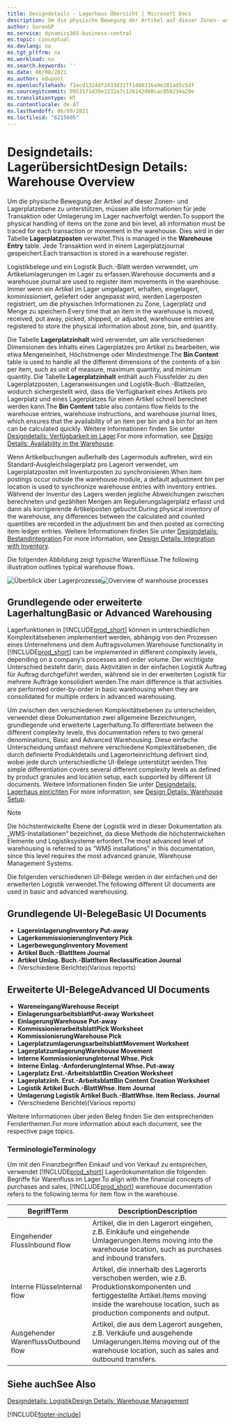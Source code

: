 ```yaml
---
title: Designdetails - Lagerhaus Übersicht | Microsoft Docs
description: Um die physische Bewegung der Artikel auf dieser Zonen- und Lagerplatzebene zu unterstützen, müssen alle Informationen für jede Transaktion oder Umlagerung im Lager nachverfolgt werden. Dies wird in der Tabelle **Lagerplatzposten** verwaltet. Jede Transaktion wird in einem Lagerplatzjournal gespeichert.
author: SorenGP
ms.service: dynamics365-business-central
ms.topic: conceptual
ms.devlang: na
ms.tgt_pltfrm: na
ms.workload: na
ms.search.keywords: ''
ms.date: 06/08/2021
ms.author: edupont
ms.openlocfilehash: f1ecd1324df2433d31ff1480316a9e281ad5c5df
ms.sourcegitcommit: 0953171d39e1232a7c126142d68cac858234a20e
ms.translationtype: HT
ms.contentlocale: de-AT
ms.lasthandoff: 06/09/2021
ms.locfileid: "6215695"
---
```

# <a name="design-details-warehouse-overview"></a><span data-ttu-id="96ab1-105">Designdetails: Lagerübersicht</span><span class="sxs-lookup"><span data-stu-id="96ab1-105">Design Details: Warehouse Overview</span></span>
<span data-ttu-id="96ab1-106">Um die physische Bewegung der Artikel auf dieser Zonen- und Lagerplatzebene zu unterstützen, müssen alle Informationen für jede Transaktion oder Umlagerung im Lager nachverfolgt werden.</span><span class="sxs-lookup"><span data-stu-id="96ab1-106">To support the physical handling of items on the zone and bin level, all information must be traced for each transaction or movement in the warehouse.</span></span> <span data-ttu-id="96ab1-107">Dies wird in der Tabelle **Lagerplatzposten** verwaltet.</span><span class="sxs-lookup"><span data-stu-id="96ab1-107">This is managed in the **Warehouse Entry** table.</span></span> <span data-ttu-id="96ab1-108">Jede Transaktion wird in einem Lagerplatzjournal gespeichert.</span><span class="sxs-lookup"><span data-stu-id="96ab1-108">Each transaction is stored in a warehouse register.</span></span>  

<span data-ttu-id="96ab1-109">Logistikbelege und ein Logistik Buch.-Blatt werden verwendet, um Artikelumlagerungen im Lager zu erfassen.</span><span class="sxs-lookup"><span data-stu-id="96ab1-109">Warehouse documents and a warehouse journal are used to register item movements in the warehouse.</span></span> <span data-ttu-id="96ab1-110">Immer wenn ein Artikel im Lager umgelagert, erhalten, eingelagert, kommissioniert, geliefert oder angepasst wird, werden Lagerposten registriert, um die physischen Informationen zu Zone, Lagerplatz und Menge zu speichern.</span><span class="sxs-lookup"><span data-stu-id="96ab1-110">Every time that an item in the warehouse is moved, received, put away, picked, shipped, or adjusted, warehouse entries are registered to store the physical information about zone, bin, and quantity.</span></span>

<span data-ttu-id="96ab1-111">Die Tabelle **Lagerplatzinhalt** wird verwendet, um alle verschiedenen Dimensionen des Inhalts eines Lagerplatzes pro Artikel zu bearbeiten, wie etwa Mengeneinheit, Höchstmenge oder Mindestmenge.</span><span class="sxs-lookup"><span data-stu-id="96ab1-111">The **Bin Content** table is used to handle all the different dimensions of the contents of a bin per item, such as unit of measure, maximum quantity, and minimum quantity.</span></span> <span data-ttu-id="96ab1-112">Die Tabelle **Lagerplatzinhalt** enthält auch Flussfelder zu den Lagerplatzposten, Lageranweisungen und Logistik-Buch.-Blattzeilen, wodurch sichergestellt wird, dass die Verfügbarkeit eines Artikels pro Lagerplatz und eines Lagerplatzes für einen Artikel schnell berechnet werden kann.</span><span class="sxs-lookup"><span data-stu-id="96ab1-112">The **Bin Content** table also contains flow fields to the warehouse entries, warehouse instructions, and warehouse journal lines, which ensures that the availability of an item per bin and a bin for an item can be calculated quickly.</span></span> <span data-ttu-id="96ab1-113">Weitere Informationen finden Sie unter [Designdetails: Verfügbarkeit im Lager](design-details-availability-in-the-warehouse.md).</span><span class="sxs-lookup"><span data-stu-id="96ab1-113">For more information, see [Design Details: Availability in the Warehouse](design-details-availability-in-the-warehouse.md).</span></span>  

<span data-ttu-id="96ab1-114">Wenn Artikelbuchungen außerhalb des Lagermoduls auftreten, wird ein Standard-Ausgleichslagerplatz pro Lagerort verwendet, um Lagerplatzposten mit Inventurposten zu synchronisieren.</span><span class="sxs-lookup"><span data-stu-id="96ab1-114">When item postings occur outside the warehouse module, a default adjustment bin per location is used to synchronize warehouse entries with inventory entries.</span></span> <span data-ttu-id="96ab1-115">Während der Inventur des Lagers werden jegliche Abweichungen zwischen berechneten und gezählten Mengen am Regulierungslagerplatz erfasst und dann als korrigierende Artikelposten gebucht.</span><span class="sxs-lookup"><span data-stu-id="96ab1-115">During physical inventory of the warehouse, any differences between the calculated and counted quantities are recorded in the adjustment bin and then posted as correcting item ledger entries.</span></span> <span data-ttu-id="96ab1-116">Weitere Informationen finden Sie unter [Designdetails: Bestandintegration](design-details-integration-with-inventory.md).</span><span class="sxs-lookup"><span data-stu-id="96ab1-116">For more information, see [Design Details: Integration with Inventory](design-details-integration-with-inventory.md).</span></span>  

<span data-ttu-id="96ab1-117">Die folgenden Abbildung zeigt typische Warenflüsse.</span><span class="sxs-lookup"><span data-stu-id="96ab1-117">The following illustration outlines typical warehouse flows.</span></span>  

<span data-ttu-id="96ab1-118">![Überblick über Lagerprozesse](media/design_details_warehouse_management_overview.png "Überblick über Lagerprozesse")</span><span class="sxs-lookup"><span data-stu-id="96ab1-118">![Overview of warehouse processes](media/design_details_warehouse_management_overview.png "Overview of warehouse processes")</span></span>  

## <a name="basic-or-advanced-warehousing"></a><span data-ttu-id="96ab1-119">Grundlegende oder erweiterte Lagerhaltung</span><span class="sxs-lookup"><span data-stu-id="96ab1-119">Basic or Advanced Warehousing</span></span>  
<span data-ttu-id="96ab1-120">Lagerfunktionen in [!INCLUDE[prod_short](includes/prod_short.md)] können in unterschiedlichen Komplexitätsebenen implementiert werden, abhängig von den Prozessen eines Unternehmens und dem Auftragsvolumen.</span><span class="sxs-lookup"><span data-stu-id="96ab1-120">Warehouse functionality in [!INCLUDE[prod_short](includes/prod_short.md)] can be implemented in different complexity levels, depending on a company’s processes and order volume.</span></span> <span data-ttu-id="96ab1-121">Der wichtigste Unterschied besteht darin, dass Aktivitäten in der einfachen Logistik Auftrag für Auftrag durchgeführt werden, während sie in der erweiterten Logistik für mehrere Aufträge konsolidiert werden.</span><span class="sxs-lookup"><span data-stu-id="96ab1-121">The main difference is that activities are performed order-by-order in basic warehousing when they are consolidated for multiple orders in advanced warehousing.</span></span>  

 <span data-ttu-id="96ab1-122">Um zwischen den verschiedenen Komplexitätsebenen zu unterscheiden, verwendet diese Dokumentation zwei allgemeine Bezeichnungen, grundlegende und erweiterte Lagerhaltung.</span><span class="sxs-lookup"><span data-stu-id="96ab1-122">To differentiate between the different complexity levels, this documentation refers to two general denominations, Basic and Advanced Warehousing.</span></span> <span data-ttu-id="96ab1-123">Diese einfache Unterscheidung umfasst mehrere verschiedene Komplexitätsebenen, die durch definierte Produktdetails und Lagerorteinrichtung definiert sind, wobei jede durch unterschiedliche UI-Belege unterstützt werden.</span><span class="sxs-lookup"><span data-stu-id="96ab1-123">This simple differentiation covers several different complexity levels as defined by product granules and location setup, each supported by different UI documents.</span></span> <span data-ttu-id="96ab1-124">Weitere Informationen finden Sie unter [Designdetails: Lagerhaus einrichten](design-details-warehouse-setup.md).</span><span class="sxs-lookup"><span data-stu-id="96ab1-124">For more information, see [Design Details: Warehouse Setup](design-details-warehouse-setup.md).</span></span>  

> [!NOTE]  
>  <span data-ttu-id="96ab1-125">Die höchstentwickelte Ebene der Logistik wird in dieser Dokumentation als „WMS-Installationen“ bezeichnet, da diese Methode die höchstentwickelten Elemente und Logistiksysteme erfordert.</span><span class="sxs-lookup"><span data-stu-id="96ab1-125">The most advanced level of warehousing is referred to as “WMS installations” in this documentation, since this level requires the most advanced granule, Warehouse Management Systems.</span></span>  

 <span data-ttu-id="96ab1-126">Die folgenden verschiedenen UI-Belege werden in der einfachen und der erweiterten Logistik verwendet.</span><span class="sxs-lookup"><span data-stu-id="96ab1-126">The following different UI documents are used in basic and advanced warehousing.</span></span>  

## <a name="basic-ui-documents"></a><span data-ttu-id="96ab1-127">Grundlegende UI-Belege</span><span class="sxs-lookup"><span data-stu-id="96ab1-127">Basic UI Documents</span></span>  

-   <span data-ttu-id="96ab1-128">**Lagereinlagerung**</span><span class="sxs-lookup"><span data-stu-id="96ab1-128">**Inventory Put-away**</span></span>  
-   <span data-ttu-id="96ab1-129">**Lagerkommissionierung**</span><span class="sxs-lookup"><span data-stu-id="96ab1-129">**Inventory Pick**</span></span>  
-   <span data-ttu-id="96ab1-130">**Lagerbewegung**</span><span class="sxs-lookup"><span data-stu-id="96ab1-130">**Inventory Movement**</span></span>  
-   <span data-ttu-id="96ab1-131">**Artikel Buch.-Blatt**</span><span class="sxs-lookup"><span data-stu-id="96ab1-131">**Item Journal**</span></span>  
-   <span data-ttu-id="96ab1-132">**Artikel Umlag. Buch.-Blatt**</span><span class="sxs-lookup"><span data-stu-id="96ab1-132">**Item Reclassification Journal**</span></span>  
-   <span data-ttu-id="96ab1-133">(Verschiedene Berichte)</span><span class="sxs-lookup"><span data-stu-id="96ab1-133">(Various reports)</span></span>  

## <a name="advanced-ui-documents"></a><span data-ttu-id="96ab1-134">Erweiterte UI-Belege</span><span class="sxs-lookup"><span data-stu-id="96ab1-134">Advanced UI Documents</span></span>  

-   <span data-ttu-id="96ab1-135">**Wareneingang**</span><span class="sxs-lookup"><span data-stu-id="96ab1-135">**Warehouse Receipt**</span></span>  
-   <span data-ttu-id="96ab1-136">**Einlagerungsarbeitsblatt**</span><span class="sxs-lookup"><span data-stu-id="96ab1-136">**Put-away Worksheet**</span></span>  
-   <span data-ttu-id="96ab1-137">**Einlagerung**</span><span class="sxs-lookup"><span data-stu-id="96ab1-137">**Warehouse Put-away**</span></span>  
-   <span data-ttu-id="96ab1-138">**Kommissionierarbeitsblatt**</span><span class="sxs-lookup"><span data-stu-id="96ab1-138">**Pick Worksheet**</span></span>  
-   <span data-ttu-id="96ab1-139">**Kommissionierung**</span><span class="sxs-lookup"><span data-stu-id="96ab1-139">**Warehouse Pick**</span></span>  
-   <span data-ttu-id="96ab1-140">**Lagerplatzumlagerungsarbeitsblatt**</span><span class="sxs-lookup"><span data-stu-id="96ab1-140">**Movement Worksheet**</span></span>  
-   <span data-ttu-id="96ab1-141">**Lagerplatzumlagerung**</span><span class="sxs-lookup"><span data-stu-id="96ab1-141">**Warehouse Movement**</span></span>  
-   <span data-ttu-id="96ab1-142">**Interne Kommissionierung**</span><span class="sxs-lookup"><span data-stu-id="96ab1-142">**Internal Whse. Pick**</span></span>  
-   <span data-ttu-id="96ab1-143">**Interne Einlag.-Anforderung**</span><span class="sxs-lookup"><span data-stu-id="96ab1-143">**Internal Whse. Put-away**</span></span>  
-   <span data-ttu-id="96ab1-144">**Lagerplatz Erst.-Arbeitsblatt**</span><span class="sxs-lookup"><span data-stu-id="96ab1-144">**Bin Creation Worksheet**</span></span>  
-   <span data-ttu-id="96ab1-145">**Lagerplatzinh. Erst.-Arbeitsblatt**</span><span class="sxs-lookup"><span data-stu-id="96ab1-145">**Bin Content Creation Worksheet**</span></span>  
-   <span data-ttu-id="96ab1-146">**Logistik Artikel Buch.-Blatt**</span><span class="sxs-lookup"><span data-stu-id="96ab1-146">**Whse. Item Journal**</span></span>  
-   <span data-ttu-id="96ab1-147">**Umlagerung Logistik Artikel Buch.-Blatt**</span><span class="sxs-lookup"><span data-stu-id="96ab1-147">**Whse. Item Reclass. Journal**</span></span>  
-   <span data-ttu-id="96ab1-148">(Verschiedene Berichte)</span><span class="sxs-lookup"><span data-stu-id="96ab1-148">(Various reports)</span></span>  

<span data-ttu-id="96ab1-149">Weitere Informationen über jeden Beleg finden Sie den entsprechenden Fensterthemen.</span><span class="sxs-lookup"><span data-stu-id="96ab1-149">For more information about each document, see the respective page topics.</span></span>  

### <a name="terminology"></a><span data-ttu-id="96ab1-150">Terminologie</span><span class="sxs-lookup"><span data-stu-id="96ab1-150">Terminology</span></span>  
<span data-ttu-id="96ab1-151">Um mit den Finanzbegriffen Einkauf und von Verkauf zu entsprechen, verwendet [!INCLUDE[prod_short](includes/prod_short.md)] Lagerdokumentation die folgenden Begriffe für Warenfluss im Lager.</span><span class="sxs-lookup"><span data-stu-id="96ab1-151">To align with the financial concepts of purchases and sales, [!INCLUDE[prod_short](includes/prod_short.md)] warehouse documentation refers to the following terms for item flow in the warehouse.</span></span>  

|<span data-ttu-id="96ab1-152">Begriff</span><span class="sxs-lookup"><span data-stu-id="96ab1-152">Term</span></span>|<span data-ttu-id="96ab1-153">Description</span><span class="sxs-lookup"><span data-stu-id="96ab1-153">Description</span></span>|  
|----------|---------------------------------------|  
|<span data-ttu-id="96ab1-154">Eingehender Fluss</span><span class="sxs-lookup"><span data-stu-id="96ab1-154">Inbound flow</span></span>|<span data-ttu-id="96ab1-155">Artikel, die in den Lagerort eingehen, z.B. Einkäufe und eingehende Umlagerungen.</span><span class="sxs-lookup"><span data-stu-id="96ab1-155">Items moving into the warehouse location, such as purchases and inbound transfers.</span></span>|  
|<span data-ttu-id="96ab1-156">Interne Flüsse</span><span class="sxs-lookup"><span data-stu-id="96ab1-156">Internal flow</span></span>|<span data-ttu-id="96ab1-157">Artikel, die innerhalb des Lagerorts verschoben werden, wie z.B. Produktionskomponenten und fertiggestellte Artikel.</span><span class="sxs-lookup"><span data-stu-id="96ab1-157">Items moving inside the warehouse location, such as production components and output.</span></span>|  
|<span data-ttu-id="96ab1-158">Ausgehender Warenfluss</span><span class="sxs-lookup"><span data-stu-id="96ab1-158">Outbound flow</span></span>|<span data-ttu-id="96ab1-159">Artikel, die aus dem Lagerort ausgehen, z.B. Verkäufe und ausgehende Umlagerungen.</span><span class="sxs-lookup"><span data-stu-id="96ab1-159">Items moving out of the warehouse location, such as sales and outbound transfers.</span></span>|  

## <a name="see-also"></a><span data-ttu-id="96ab1-160">Siehe auch</span><span class="sxs-lookup"><span data-stu-id="96ab1-160">See Also</span></span>  
 [<span data-ttu-id="96ab1-161">Designdetails: Logistik</span><span class="sxs-lookup"><span data-stu-id="96ab1-161">Design Details: Warehouse Management</span></span>](design-details-warehouse-management.md)


[!INCLUDE[footer-include](includes/footer-banner.md)]